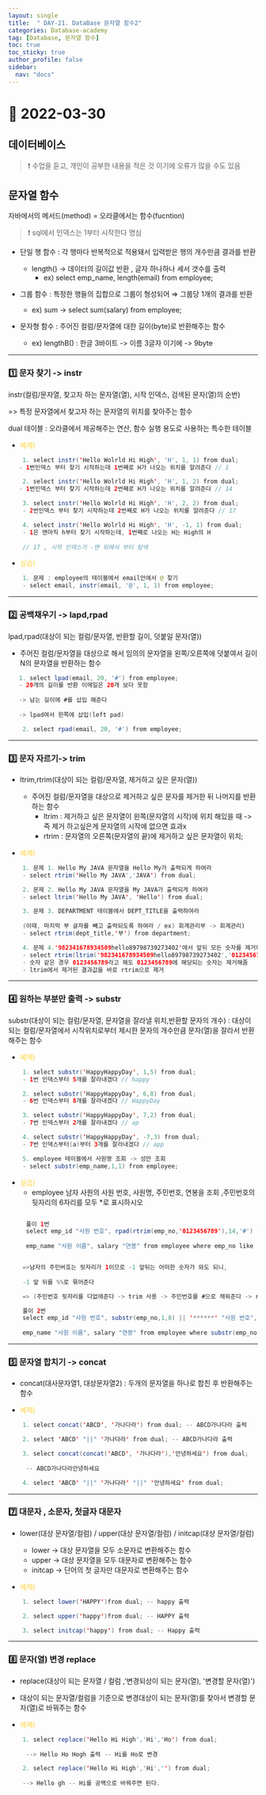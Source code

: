 ```yaml
---
layout: single
title:  " DAY-21. DataBase 문자열 함수2"
categories: Database-academy
tag: [Database, 문자열 함수]
toc: true
toc_sticky: true
author_profile: false
sidebar:
  nav: "docs"
---
```



# 🔐 2022-03-30 

## 데이터베이스 

<!--Quote-->

> ❗ 수업을 듣고, 개인이 공부한 내용을 적은 것 이기에 오류가 많을 수도 있음 



## 문자열 함수

자바에서의 메서드(method) = 오라클에서는 함수(fucntion)


>❗ sql에서 인덱스는 1부터 시작한다 명심


- 단일 행 함수 : 각 행마다 반복적으로 적용돼서 입력받은 행의 개수만큼 결과를 반환 
    - length() → 데이터의 길이값 반환 , 글자 하나하나 세서 갯수를 출력
        - ex) select emp_name, length(email) from employee;


- 그룹 함수 : 특정한 행들의 집합으로 그룹이 형성되어 ⇒ 그룹당 1개의 결과를 반환
    - ex) sum → select sum(salary) from employee;


- 문자형 함수 : 주어진 컬럼/문자열에 대한 길이(byte)로 반환해주는 함수
    - ex) lengthB() : 한글 3바이트 -> 이름 3글자 이기에 -> 9byte



---

###  **1️⃣ 문자 찾기 -> instr** ###

instr(컬럼/문자열, 찾고자 하는 문자열(열), 시작 인덱스, 검색된 문자(열)의 순번) 


=> 특정 문자열에서 찾고자 하는 문자열의 위치를 찾아주는 함수


dual 테이블 : 오라클에서 제공해주는 연산, 함수 실행 용도로 사용하는 특수한 테이블

- <span style="color: #ffd33d">예제)</span>

```java
    1. select instr('Hello Wolrld Hi High', 'H', 1, 1) from dual; 
   - 1번인덱스 부터 찾기 시작하는데 1번째로 H가 나오는 위치를 알려준다 // 1
```
```java
    2. select instr('Hello Wolrld Hi High', 'H', 1, 2) from dual; 
   - 1번인덱스 부터 찾기 시작하는데 2번째로 H가 나오는 위치를 알려준다 // 14
```
```java
    3. select instr('Hello Wolrld Hi High', 'H', 2, 2) from dual;
    - 2번인덱스 부터 찾기 시작하는데 2번째로 H가 나오는 위치를 알려준다 // 17
```
```java
    4. select instr('Hello Wolrld Hi High', 'H', -1, 1) from dual;
    - 1은 맨마직 h부터 찾기 시작하는데, 1번째로 나오는 H는 High의 H 
    
    // 17 , 시작 인덱스가 -면 뒤에서 부터 탐색
```





- <span style="color: #ffd33d">실습)</span>

```java
    1. 문제 : employee의 테이블에서 email안에서 @ 찾기
    - select email, instr(email, '@', 1, 1) from employee;
```

---

### **2️⃣ 공백채우기 -> lapd,rpad** ###

lpad,rpad(대상이 되는 컬럼/문자열, 반환할 길이, 덧붙일 문자(열))
- 주어진 컬럼/문자열을 대상으로 해서 임의의 문자열을 왼쪽/오른쪽에 덧붙여서 길이N의 문자열을 반환하는 함수

``` java
   1. select lpad(email, 20, '#') from employee;
   - 20개의 길이를 반환 이메일은 20개 보다 못함
   
   -> 남는 길이에 #를 삽입 해준다
   
   -> lpad여서 왼쪽에 삽입(left pad)
```

```java
    2. select rpad(email, 20, '#') from employee;
```




---

### **3️⃣ 문자 자르기-> trim** ###

- ltrim,rtrim(대상이 되는 컬럼/문자열, 제거하고 싶은 문자(열))
    - 주어진 컬럼/문자열을 대상으로 제거하고 싶은 문자를 제거한 뒤 나머지를 반환하는 함수
        - ltrim : 제거하고 싶은 문자열이 왼쪽(문자열의 시작)에 위치 해있을 때 -> 즉 제거 하고싶은게 문자열의 시작에 없으면 효과x
        - rtrim : 문자열의 오른쪽(문자열의 끝)에 제거하고 싶은 문자열이 위치;


- <span style="color: #ffd33d">예제)</span>

```java
    1. 문제 1. Hello My JAVA 문자열을 Hello My가 출력되게 하여라
    - select rtrim('Hello My JAVA','JAVA') from dual;
```
```java
    2. 문제 2. Hello My JAVA 문자열을 My JAVA가 출력되게 하여라
    - select ltrim('Hello My JAVA', 'Hello') from dual;        
```
```java
    3. 문제 3. DEPARTMENT 테이블에서 DEPT_TITLE을 출력하여라
    
    (이때, 마지막 부 글자를 빼고 출력되도록 하여라 / ex) 회계관리부 -> 회계관리)
    - select rtrim(dept_title,'부') from department;
```
```java
    4. 문제 4.'982341678934509hello89798739273402'에서 앞뒤 모든 숫자를 제거하세요.
    - select rtrim(ltrim('982341678934509hello89798739273402','0123456789'),'0123456789') from dual;
    - 숫자 같은 경우 0123456789라고 해도 0123456789에 해당되는 숫자는 제거해줌
    - ltrim에서 제거된 결과값을 바로 rtrim으로 제거
```


--- 

### **4️⃣ 원하는 부분만 출력 -> substr** ###


substr(대상이 되는 컬럼/문자열, 문자열을 잘라낼 위치,반환할 문자의 개수) : 대상이 되는 컬럼/문자열에서 시작위치로부터 제시한 문자의 개수만큼 문자(열)을 잘라서 반환해주는 함수

- <span style="color: #ffd33d">예제)</span>

```java
    1. select substr('HappyHappyDay', 1,5) from dual; 
    - 1번 인덱스부터 5개를 잘라내겠다 // happy 
```
```java
    2. select substr('HappyHappyDay', 6,8) from dual;
    - 6번 인덱스부터 8개를 잘라내겠다 // HappyDay
```
```java
    3. select substr('HappyHappyDay', 7,2) from dual;
    - 7번 인덱스부터 2개를 잘라내겠다 // ap
```
```java
    4. select substr('HappyHappyDay', -7,3) from dual;
    - 7번 인덱스부터(a)부터 3개를 잘라내겠다 // app
```
```java
    5. employee 테이블에서 사원명 조회 -> 성만 조회
    - select substr(emp_name,1,1) from employee;
```


- <span style="color: #ffd33d">실습)</span>
    - employee 남자 사원의 사원 번호, 사원명, 주민번호, 연봉을 조회 ,주민번호의 뒷자리의 6자리를 모두 *로 표시하시오


```java

     풀이 1번
     select emp_id "사원 번호", rpad(rtrim(emp_no,'0123456789'),14,'#') "사원 번호", 
     
     emp_name "사원 이름", salary "연봉" from employee where emp_no like '%-1%';


    =>남자의 주민버호는 뒷자리가 1이므로 -1 앞뒤는 어떠한 숫자가 와도 되니,
    
    -1 앞 뒤를 %%로 묶어준다

    => (주민번호 뒷자리를 다없애준다 -> trim 사용 -> 주민번호를 #으로 채워준다 -> rpad사용)

```

``` java 
    풀이 2번
    select emp_id "사원 번호", substr(emp_no,1,8) || '******' "사원 번호", 
    
    emp_name "사원 이름", salary "연봉" from employee where substr(emp_no,8,1) in ('1','3');

``` 


--- 

### **5️⃣ 문자열 합치기 -> concat** ###

- concat(대사문자열1, 대상문자열2) : 두개의 문자열을 하나로 합친 후 반환해주는 함수

- <span style="color: #ffd33d">예제)</span>


```java 
    1. select concat('ABCD', '가나다라') from dual; -- ABCD가나다라 출력
``` 

```java
    2. select 'ABCD' "||" '가나다라' from dual; -- ABCD가나다라 출력
```

``` java
    3. select concat(concat('ABCD', '가나다라'),'안녕하세요') from dual;
    
     -- ABCD가나다라안녕하세요
```

``` java
    4. select 'ABCD' "||" '가나다라' "||" '안녕하세요' from dual;
```


--- 

### **7️⃣ 대문자 , 소문자, 첫글자 대문자** ###


- lower(대상 문자열/컬럼) / upper(대상 문자열/컬럼) / initcap(대상 문자열/컬럼)
    - lower -> 대상 문자열을 모두 소문자로 변환해주는 함수
    - upper -> 대상 문자열을 모두 대문자로 변환해주는 함수
    - initcap -> 단어의 첫 글자만 대문자로 변환해주는 함수


- <span style="color: #ffd33d">예제)</span>


```java
    1. select lower('HAPPY')from dual; -- happy 출력
```

```java
    2. select upper('happy')from dual; -- HAPPY 출력
```

```java
    3. select initcap('happy') from dual; -- Happy 출력
```

---

### **8️⃣ 문자(열) 변경 replace** ###

- replace(대상이 되는 문자열 / 컬럼 ,'변경되상이 되는 문자(열), '변경할 문자(열)')
- 대상이 되는 문자열/컬럼을 기준으로 변경대상이 되는 문자(열)를 찾아서 변경할 문자(열)로 바꿔주는 함수


- <span style="color: #ffd33d">예제)</span>

```java
    1. select replace('Hello Hi High','Hi','Ho') from dual;
    
     --> Hello Ho Hogh 출력 -- Hi를 Ho로 변경
```

```java
    2. select replace('Hello Hi High','Hi','') from dual; 
    
    --> Hello gh -- Hi를 공백으로 바꿔주면 된다.
```


